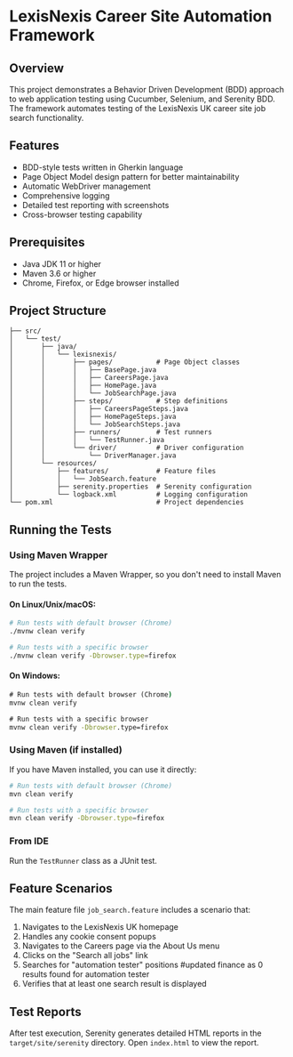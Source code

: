 # LexisNexis Career Site Automation Framework

## Overview
This project demonstrates a Behavior Driven Development (BDD) approach to web application testing using Cucumber, Selenium, and Serenity BDD. The framework automates testing of the LexisNexis UK career site job search functionality.

## Features
- BDD-style tests written in Gherkin language
- Page Object Model design pattern for better maintainability
- Automatic WebDriver management
- Comprehensive logging
- Detailed test reporting with screenshots
- Cross-browser testing capability

## Prerequisites
- Java JDK 11 or higher
- Maven 3.6 or higher
- Chrome, Firefox, or Edge browser installed

## Project Structure

```
├── src/
│   └── test/
│       ├── java/
│       │   └── lexisnexis/
│       │       ├── pages/           # Page Object classes
│       │       │   ├── BasePage.java
│       │       │   ├── CareersPage.java
│       │       │   ├── HomePage.java
│       │       │   └── JobSearchPage.java
│       │       ├── steps/           # Step definitions
│       │       │   ├── CareersPageSteps.java
│       │       │   ├── HomePageSteps.java
│       │       │   └── JobSearchSteps.java
│       │       ├── runners/         # Test runners
│       │       │   └── TestRunner.java
│       │       └── driver/          # Driver configuration
│       │           └── DriverManager.java
│       └── resources/
│           ├── features/            # Feature files
│           │   └── JobSearch.feature
│           ├── serenity.properties  # Serenity configuration
│           └── logback.xml          # Logging configuration
└── pom.xml                          # Project dependencies
```

## Running the Tests

### Using Maven Wrapper
The project includes a Maven Wrapper, so you don't need to install Maven to run the tests.

#### On Linux/Unix/macOS:
```bash
# Run tests with default browser (Chrome)
./mvnw clean verify

# Run tests with a specific browser
./mvnw clean verify -Dbrowser.type=firefox
```
#### On Windows:
```cmd
# Run tests with default browser (Chrome)
mvnw clean verify

# Run tests with a specific browser
mvnw clean verify -Dbrowser.type=firefox
```

### Using Maven (if installed)
If you have Maven installed, you can use it directly:
```bash
# Run tests with default browser (Chrome)
mvn clean verify

# Run tests with a specific browser
mvn clean verify -Dbrowser.type=firefox
```

### From IDE
Run the `TestRunner` class as a JUnit test.


## Feature Scenarios

The main feature file `job_search.feature` includes a scenario that:

1. Navigates to the LexisNexis UK homepage
2. Handles any cookie consent popups
3. Navigates to the Careers page via the About Us menu
4. Clicks on the "Search all jobs" link
5. Searches for "automation tester" positions  #updated finance as 0 results found for automation tester
6. Verifies that at least one search result is displayed

## Test Reports

After test execution, Serenity generates detailed HTML reports in the `target/site/serenity` directory. Open `index.html` to view the report.





